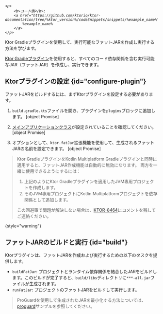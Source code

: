 [//]: # (title: Ktor Gradleプラグインを使用したファットJARの作成)

<tldr>
<var name="example_name" value="deployment-ktor-plugin"/>

    <p>
        <b>コード例</b>:
        <a href="https://github.com/ktorio/ktor-documentation/tree/%ktor_version%/codeSnippets/snippets/%example_name%">
            %example_name%
        </a>
    </p>
    
</tldr>

<link-summary>Ktor Gradleプラグインを使用して、実行可能なファットJARを作成し実行する方法を学びます。</link-summary>

[Ktor Gradleプラグイン](https://github.com/ktorio/ktor-build-plugins)を使用すると、すべてのコード依存関係を含む実行可能なJAR（ファットJAR）を作成し、実行できます。

## Ktorプラグインの設定 {id="configure-plugin"}

ファットJARをビルドするには、まずKtorプラグインを設定する必要があります。

1.  `build.gradle.kts`ファイルを開き、プラグインを`plugins`ブロックに追加します。
    [object Promise]

2.  [メインアプリケーションクラス](server-dependencies.topic#create-entry-point)が設定されていることを確認してください。
    [object Promise]

3.  オプションとして、`ktor.fatJar`拡張機能を使用して、生成されるファットJARの名前を設定できます。
    [object Promise]

> Ktor GradleプラグインをKotlin Multiplatform Gradleプラグインと同時に適用すると、ファットJAR作成機能は自動的に無効になります。
> 両方を一緒に使用できるようにするには：
> 1. 上記のようにKtor Gradleプラグインを適用したJVM専用プロジェクトを作成します。
> 2. そのJVM専用プロジェクトにKotlin Multiplatformプロジェクトを依存関係として追加します。
> 
> この回避策で問題が解決しない場合は、[KTOR-8464](https://youtrack.jetbrains.com/issue/KTOR-8464)にコメントを残してご連絡ください。
>
{style="warning"}

## ファットJARのビルドと実行 {id="build"}

Ktorプラグインは、ファットJARを作成および実行するための以下のタスクを提供します。
- `buildFatJar`: プロジェクトとランタイム依存関係を結合したJARをビルドします。このビルドが完了すると、`build/libs`ディレクトリに`***-all.jar`ファイルが生成されます。
- `runFatJar`: プロジェクトのファットJARをビルドして実行します。

> ProGuardを使用して生成されたJARを最小化する方法については、[proguard](https://github.com/ktorio/ktor-documentation/tree/%ktor_version%/codeSnippets/snippets/proguard)サンプルを参照してください。